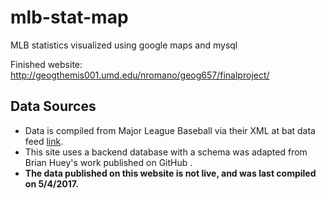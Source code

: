 # mlb-stat-map

MLB statistics visualized using google maps and mysql


Finished website: http://geogthemis001.umd.edu/nromano/geog657/finalproject/


<h2>Data Sources</h2>

<p>
	<ul>
		<dt></dt>
		<li>
		Data is compiled from Major League Baseball via their XML at bat data feed <a href="http://gd2.mlb.com/components/game">link</a>. 
		</li>
		<li>
		This site uses a backend database with a schema was adapted from Brian Huey's work published on GitHub <a href="https://github.com/brianhuey/mlbatbat_pgsql"><i class="fa fa-github" aria-hidden="true"></i></span></a>. 
		</li>
		<li>
		<b> The data published on this website is not live, and was last compiled on 5/4/2017. </b>	
		</li>
	</ul>
</p>
